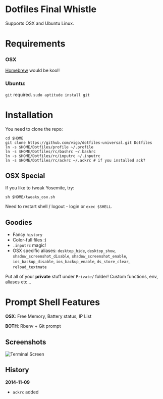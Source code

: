 # Dotfiles Final Whistle

Supports OSX and Ubuntu Linux.

# Requirements
### OSX
[Homebrew][01] would be kool!

### Ubuntu:
`git` required. `sudo aptitude install git`

# Installation

You need to clone the repo:

    cd $HOME
    git clone https://github.com/vigo/dotfiles-universal.git Dotfiles
    ln -s $HOME/Dotfiles/profile ~/.profile
    ln -s $HOME/Dotfiles/rc/bashrc ~/.bashrc
    ln -s $HOME/Dotfiles/rc/inputrc ~/.inputrc
    ln -s $HOME/Dotfiles/rc/ackrc ~/.ackrc # if you installed ack?

## OSX Special

If you like to tweak Yosemite, try:

    sh $HOME/tweaks_osx.sh

Need to restart shell / logout - login or `exec $SHELL`.

## Goodies

* Fancy `history`
* Color-full files :)
* `.inputrc` magic!
* OSX specific aliases: `desktop_hide`, `desktop_show`, `shadow_screenshot_disable`,
`shadow_screenshot_enable`, `ios_backup_disable`, `ios_backup_enable`,
`ds_store_clear`, `reload_textmate`

Put all of your **private** stuff under `Private/` folder! Custom functions,
env, aliases etc...

# Prompt Shell Features

**OSX**: Free Memory, Battery status, IP List

**BOTH**: Rbenv + Git prompt

## Screenshots

![Terminal Screen](http://i.imgur.com/dYNqSKj.png)

## History

**2014-11-09**

* `ackrc` added


[01]: http://brew.sh